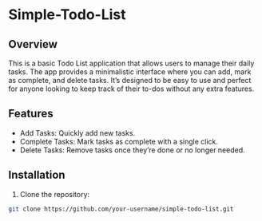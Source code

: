 # Simple-Todo-List

## Overview

This is a basic Todo List application that allows users to manage their daily tasks. The app provides a minimalistic interface where you can add, mark as complete, and delete tasks. It’s designed to be easy to use and perfect for anyone looking to keep track of their to-dos without any extra features.

## Features
  - Add Tasks: Quickly add new tasks.
  - Complete Tasks: Mark tasks as complete with a single click.
  - Delete Tasks: Remove tasks once they’re done or no longer needed.
## Installation
  1. Clone the repository:
   ```bash
   git clone https://github.com/your-username/simple-todo-list.git


